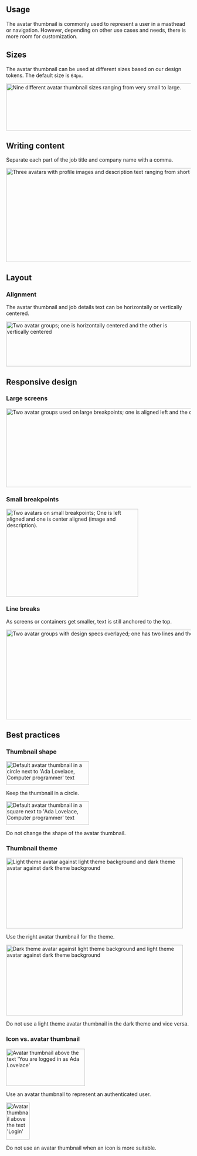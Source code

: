 ## Usage

The avatar thumbnail is commonly used to represent a user in a masthead or 
navigation. However, depending on other use cases and needs, there is more 
room for customization.


## Sizes

The avatar thumbnail can be used at different sizes based on our design tokens. The default size is <code>64px</code>.

<uxdot-example color-palette="lightest">
  <img alt="Nine different avatar thumbnail sizes ranging from very small to large."
       src="../avatar-guidelines-sizes.svg"
       width="784"
       height="128">
</uxdot-example>

## Writing content
  
Separate each part of the job title and company name with a comma.

<uxdot-example color-palette="lightest">
  <img alt="Three avatars with profile images and description text ranging from short to long."
       src="../avatar-guidelines-writing-content.svg"
       width="678"
       height="256"> 
</uxdot-example>

## Layout

### Alignment

The avatar thumbnail and job details text can be horizontally or vertically 
centered.

<uxdot-example color-palette="lightest">
  <img alt="Two avatar groups; one is horizontally centered and the other is vertically centered"
       src="../avatar-guidelines-layout-alignment.svg"
       width="504"
       height="122">
</uxdot-example>

## Responsive design

### Large screens

<uxdot-example color-palette="lightest" variant="full" no-border alignment="left">
  <img alt="Two avatar groups used on large breakpoints; one is aligned left and the other is aligned in the center"
       src="../avatar-guidelines-responsive-design-large.svg"
       width="1000"
       height="215">
</uxdot-example>

### Small breakpoints

<uxdot-example color-palette="lightest" variant="full" no-border alignment="left">
  <img alt="Two avatars on small breakpoints; One is left aligned and one is center aligned (image and description)."
       src="../avatar-guidelines-responsive-design-small.svg"
       width="360"
       height="239">
</uxdot-example>

### Line breaks

As screens or containers get smaller, text is still anchored to the top.

<uxdot-example color-palette="lightest">
  <img alt="Two avatar groups with design specs overlayed; one has two lines and the other has five lines"
       src="../avatar-guidelines-line-breaks.svg"
       width="710"
       height="244">
</uxdot-example>

## Best practices

### Thumbnail shape

<div class="grid sm-two-columns">
  <uxdot-best-practice variant="do">
    <uxdot-example color-palette="lightest" width-adjustment="226" slot="image">
      <img alt="Default avatar thumbnail in a circle next to 'Ada Lovelace, Computer programmer' text"
           src="../avatar-best-practices-shape-do.svg"
           width="226"
           height="64">
    </uxdot-example>
    <p>Keep the thumbnail in a circle.</p>
  </uxdot-best-practice>

  <uxdot-best-practice variant="dont">
    <uxdot-example color-palette="lightest" width-adjustment="226" slot="image">
      <img alt="Default avatar thumbnail in a square next to 'Ada Lovelace, Computer programmer' text"
           src="../avatar-best-practices-shape-dont.svg"
           width="226"
           height="64">
    </uxdot-example>
    <p>Do not change the shape of the avatar thumbnail.</p>
  </uxdot-best-practice>
</div>

### Thumbnail theme

<div class="grid sm-two-columns">
  <uxdot-best-practice variant="do">
    <uxdot-example color-palette="lightest" width-adjustment="482px" slot="image">
      <img alt="Light theme avatar against light theme background and dark theme avatar against dark theme background"
           src="../avatar-best-practices-theme-do.svg"
           width="482"
           height="192">
    </uxdot-example>
    <p>Use the right avatar thumbnail for the theme.</p>
  </uxdot-best-practice>

  <uxdot-best-practice variant="dont">
    <uxdot-example color-palette="lightest" width-adjustment="482px" slot="image">
      <img alt="Dark theme avatar against light theme background and light theme avatar against dark theme background"
           src="../avatar-best-practices-theme-dont.svg"
           width="482"
           height="192">
    </uxdot-example>
    <p>Do not use a light theme avatar thumbnail in the dark theme and vice versa.</p>
  </uxdot-best-practice>
</div>

### Icon vs. avatar thumbnail

<div class="grid sm-two-columns">
  <uxdot-best-practice variant="do">
  <uxdot-example color-palette="lightest" width-adjustment="215px" slot="image">
      <img alt="Avatar thumbnail above the text 'You are logged in as Ada Lovelace'"
           src="../avatar-best-practices-icon-vs-avatar-do.svg"
           width="215"
           height="101">
    </uxdot-example>
    <p>Use an avatar thumbnail to represent an authenticated user.</p>
  </uxdot-best-practice>

  <uxdot-best-practice variant="dont">
    <uxdot-example color-palette="lightest" width-adjustment="64px" slot="image">
      <img alt="Avatar thumbnail above the text 'Login'"
           src="../avatar-best-practices-icon-vs-avatar-dont.svg"
           width="64"
           height="101">
    </uxdot-example>
    <p>Do not use an avatar thumbnail when an icon is more suitable.</p>
  </uxdot-best-practice>
</div>
